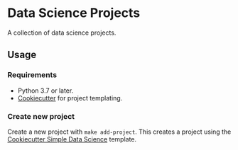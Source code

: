 # Data Science Projects
A collection of data science projects.

## Usage
### Requirements
* Python 3.7 or later.
* [Cookiecutter](https://cookiecutter.readthedocs.io) for project templating.

### Create new project
Create a new project with `make add-project`. This creates a project using the [Cookiecutter Simple Data Science](https://github.com/smoothml/cookiecutter-simple-data-science) template.
